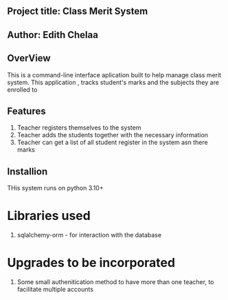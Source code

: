 ## Project title: Class Merit System
## Author: Edith Chelaa

## OverView ##
This is a command-line interface aplication built to help manage class merit system. This application ,
tracks student's marks and the subjects they are enrolled to

## Features
1. Teacher registers themselves to the system
2. Teacher adds the students together with the necessary information
3. Teacher can get a list of all student register in the system asn there marks

## Installion
THis system runs on python 3.10+



# Libraries used
1. sqlalchemy-orm - for interaction with the database

# Upgrades to be incorporated
1. Some small authenitication method to have more than one teacher, to facilitate multiple accounts

